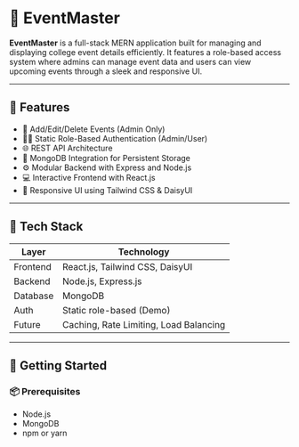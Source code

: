 # 🎉 EventMaster

**EventMaster** is a full-stack MERN application built for managing and displaying college event details efficiently. It features a role-based access system where admins can manage event data and users can view upcoming events through a sleek and responsive UI.

---

## 📌 Features

- 🧾 Add/Edit/Delete Events (Admin Only)
- 🧑‍💼 Static Role-Based Authentication (Admin/User)
- 🌐 REST API Architecture
- 💾 MongoDB Integration for Persistent Storage
- ⚙️ Modular Backend with Express and Node.js
- 💻 Interactive Frontend with React.js
- 📱 Responsive UI using Tailwind CSS & DaisyUI

---

## 🧰 Tech Stack

| Layer       | Technology                |
|------------|----------------------------|
| Frontend    | React.js, Tailwind CSS, DaisyUI |
| Backend     | Node.js, Express.js       |
| Database    | MongoDB                   |
| Auth        | Static role-based (Demo)  |
| Future      | Caching, Rate Limiting, Load Balancing |

---

## 🚀 Getting Started

### 📦 Prerequisites

- Node.js
- MongoDB
- npm or yarn


